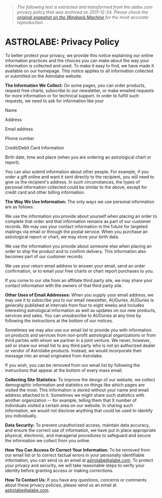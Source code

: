 > *The following text is extracted and transformed from the alabe.com privacy policy that was archived on 2011-12-24. Please check the [original snapshot on the Wayback Machine](https://web.archive.org/web/20111224085356id_/http%3A//www.alabe.com/privacy%2520policy.html) for the most accurate reproduction.*

# ASTROLABE: Privacy Policy

To better protect your privacy, we provide this notice explaining our online information practices and the choices you can make about the way your information is collected and used. To make it easy to find, we have made it available on our homepage. This notice applies to all information collected or submitted on the Astrolabe website. 

**The Information We Collect:** On some pages, you can order products, request free charts, subscribe to our newsletter, or make emailed requests for more information or for technical support. In order to fulfill such requests, we need to ask for information like your   


Name  


Address  


Email address  


Phone number  


Credit/Debit Card Information  


Birth date, time and place (when you are ordering an astrological chart or report).   


You can also submit information about other people. For example, if you order a gift online and want it sent directly to the recipient, you will need to give us the recipient's address. In such circumstances, the types of personal information collected could be similar to the above, except for credit card and other billing information.

**The Way We Use Information:** The only ways we use personal information are as follows:  


We use the information you provide about yourself when placing an order to complete that order and that information remains as part of our customer records. We may use your contact information in the future for targeted mailings via email or through the postal service. When you purchase an astrological report or chart, we may store your birth data.   


We use the information you provide about someone else when placing an order to ship the product and to confirm delivery. This information also becomes part of our customer records.  


We use your return email address to answer your email, send an order confirmation, or to email your free charts or chart report purchases to you.  


If you come to our site from an affiliate third party site, we may share your contact information with the owners of that third party site.

**Other Uses of Email Addresses:** When you supply your email address, we may use it to subscribe you to our email newsletter, AUGuries. AUGuries is generally published at intervals from four to eight weeks and includes interesting astrological information as well as updates on our new products, services and sales. You can unsubscribe to AUGuries at any time by following the instructions at the bottom of our notices.   


Sometimes we may also use our email list to provide you with information on products and services from non-profit astrological organizations or from third parties with whom we partner in a joint venture. We never, however, sell or share our email list to any third party who is not an authorized dealer or vendor of Astrolabe products. Instead, we would incorporate their message into an email originated from Astrolabe.   


If you wish, you can be removed from our email list by following the instructions that appear at the bottom of every mass email. 

**Collecting Site Statistics:** To improve the design of our website, we collect demographic information and statistics on things like which pages are visited the most. This information is stored without your name and email address attached to it. Sometimes we might share such statistics with another organization -- for example, telling them that X number of individuals visited a certain area on our website. In sharing such information, we would not disclose anything that could be used to identify you individually. 

**Data Security:** To prevent unauthorized access, maintain data accuracy, and ensure the correct use of information, we have put in place appropriate physical, electronic, and managerial procedures to safeguard and secure the information we collect from you online.

**How You Can Access Or Correct Your Information:** To be removed from our email list or to correct factual errors in your personally identifiable information, you can send us an email at [astrolabe@alabe.com](mailto:astrolabe@alabe.com). To protect your privacy and security, we will take reasonable steps to verify your identity before granting access or making corrections.

**How To Contact Us:** If you have any questions, concerns or comments about these privacy policies, please send us an email at [astrolabe@alabe.com](mailto:astrolabe@alabe.com?subject=Privacy%20Policy).  

